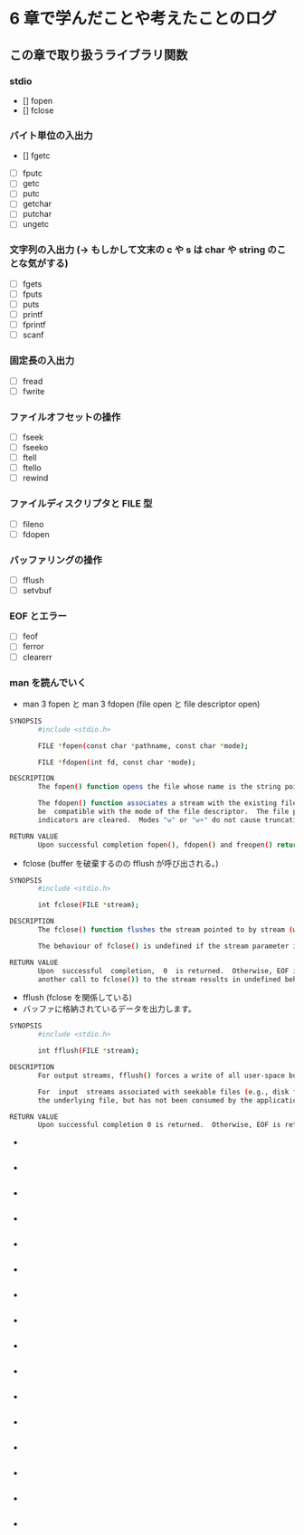 # 6 章で学んだことや考えたことのログ

## この章で取り扱うライブラリ関数

### stdio
- [] fopen
- [] fclose

### バイト単位の入出力
- [] fgetc
- [ ] fputc
- [ ] getc
- [ ] putc
- [ ] getchar
- [ ] putchar
- [ ] ungetc

### 文字列の入出力 (-> もしかして文末の c や s は char や string のことな気がする)
- [ ] fgets
- [ ] fputs
- [ ] puts
- [ ] printf
- [ ] fprintf
- [ ] scanf

### 固定長の入出力 
- [ ] fread
- [ ] fwrite

### ファイルオフセットの操作
- [ ] fseek
- [ ] fseeko
- [ ] ftell
- [ ] ftello
- [ ] rewind

### ファイルディスクリプタと FILE 型
- [ ] fileno
- [ ] fdopen

### バッファリングの操作
- [ ] fflush
- [ ] setvbuf

### EOF とエラー
- [ ] feof
- [ ] ferror
- [ ] clearerr

### man を読んでいく

- man 3 fopen と man 3 fdopen (file open と file descriptor open)

```bash
SYNOPSIS
       #include <stdio.h>

       FILE *fopen(const char *pathname, const char *mode);

       FILE *fdopen(int fd, const char *mode);

DESCRIPTION
       The fopen() function opens the file whose name is the string pointed to by pathname and associates a stream with it.

       The fdopen() function associates a stream with the existing file descriptor, fd.  The mode of the stream (one of the values "r", "r+", "w", "w+", "a", "a+") must
       be  compatible with the mode of the file descriptor.  The file position indicator of the new stream is set to that belonging to fd, and the error and end-of-file
       indicators are cleared.  Modes "w" or "w+" do not cause truncation of the file.  The file descriptor is not dup ed, and will be closed when the stream created by dopen() is closed.  The result of applying fdopen() to a shared memory object is undefined.

RETURN VALUE
       Upon successful completion fopen(), fdopen() and freopen() return a FILE pointer.  Otherwise, NULL is returned and errno is set to indicate the error.
```

- fclose (buffer を破棄するのの fflush が呼び出される。)

```bash
SYNOPSIS
       #include <stdio.h>

       int fclose(FILE *stream);

DESCRIPTION
       The fclose() function flushes the stream pointed to by stream (writing any buffered output data using fflush(3)) and closes the underlying file descriptor.

       The behaviour of fclose() is undefined if the stream parameter is an illegal pointer, or is a descriptor already passed to a previous invocation of fclose().

RETURN VALUE
       Upon  successful  completion,  0  is returned.  Otherwise, EOF is returned and errno is set to indicate the error.  In either case, any further access (including
       another call to fclose()) to the stream results in undefined behavior.
```

- fflush (fclose を関係している)
- バッファに格納されているデータを出力します。

```bash
SYNOPSIS
       #include <stdio.h>

       int fflush(FILE *stream);

DESCRIPTION
       For output streams, fflush() forces a write of all user-space buffered data for the given output or update stream via the streams underlying write function.

       For  input  streams associated with seekable files (e.g., disk files, but not pipes or terminals), fflush() discards any buffered data that has been fetched from
       the underlying file, but has not been consumed by the application.

RETURN VALUE
       Upon successful completion 0 is returned.  Otherwise, EOF is returned and errno is set to indicate the error.
```

- 

```bash
```

- 

```bash
```

- 

```bash
```

- 

```bash
```

- 

```bash
```

- 

```bash
```

- 

```bash
```

- 

```bash
```

- 

```bash
```

- 

```bash
```

- 

```bash
```

- 

```bash
```

- 

```bash
```

- 

```bash
```

- 

```bash
```

- 

```bash
```
